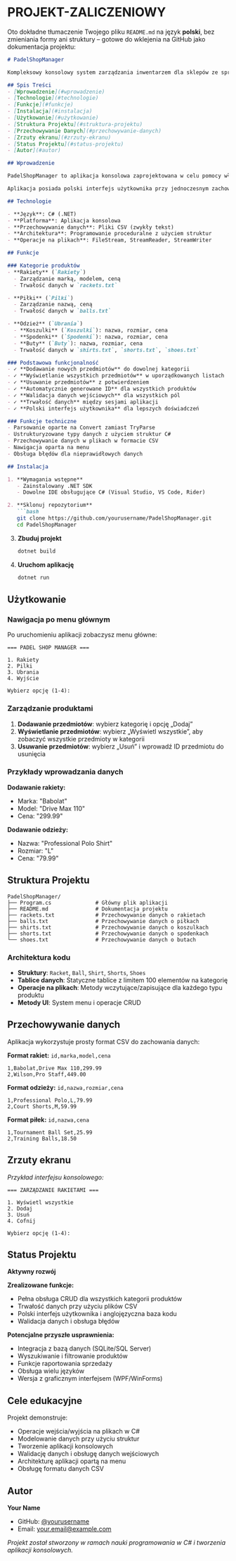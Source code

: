 # PROJEKT-ZALICZENIOWY
Oto dokładne tłumaczenie Twojego pliku `README.md` na język **polski**, bez zmieniania formy ani struktury – gotowe do wklejenia na GitHub jako dokumentacja projektu:

````markdown
# PadelShopManager

Kompleksowy konsolowy system zarządzania inwentarzem dla sklepów ze sprzętem do padla, zbudowany w języku C#.

## Spis Treści
- [Wprowadzenie](#wprowadzenie)
- [Technologie](#technologie)
- [Funkcje](#funkcje)
- [Instalacja](#instalacja)
- [Użytkowanie](#użytkowanie)
- [Struktura Projektu](#struktura-projektu)
- [Przechowywanie Danych](#przechowywanie-danych)
- [Zrzuty ekranu](#zrzuty-ekranu)
- [Status Projektu](#status-projektu)
- [Autor](#autor)

## Wprowadzenie

PadelShopManager to aplikacja konsolowa zaprojektowana w celu pomocy właścicielom sklepów ze sprzętem do padla w efektywnym zarządzaniu stanem magazynowym. System zapewnia kompletny interfejs CRUD (Tworzenie, Odczyt, Aktualizacja, Usuwanie) do zarządzania trzema głównymi kategoriami produktów: rakietami, piłkami i odzieżą.

Aplikacja posiada polski interfejs użytkownika przy jednoczesnym zachowaniu przejrzystej, anglojęzycznej struktury kodu, co czyni ją dostępną dla polskich użytkowników przy zachowaniu międzynarodowej czytelności kodu.

## Technologie

- **Język**: C# (.NET)
- **Platforma**: Aplikacja konsolowa
- **Przechowywanie danych**: Pliki CSV (zwykły tekst)
- **Architektura**: Programowanie proceduralne z użyciem struktur
- **Operacje na plikach**: FileStream, StreamReader, StreamWriter

## Funkcje

### Kategorie produktów
- **Rakiety** (`Rakiety`)
  - Zarządzanie marką, modelem, ceną
  - Trwałość danych w `rackets.txt`

- **Piłki** (`Pilki`) 
  - Zarządzanie nazwą, ceną
  - Trwałość danych w `balls.txt`

- **Odzież** (`Ubrania`)
  - **Koszulki** (`Koszulki`): nazwa, rozmiar, cena
  - **Spodenki** (`Spodenki`): nazwa, rozmiar, cena  
  - **Buty** (`Buty`): nazwa, rozmiar, cena
  - Trwałość danych w `shirts.txt`, `shorts.txt`, `shoes.txt`

### Podstawowa funkcjonalność
- ✓ **Dodawanie nowych przedmiotów** do dowolnej kategorii
- ✓ **Wyświetlanie wszystkich przedmiotów** w uporządkowanych listach
- ✓ **Usuwanie przedmiotów** z potwierdzeniem
- ✓ **Automatycznie generowane ID** dla wszystkich produktów
- ✓ **Walidacja danych wejściowych** dla wszystkich pól
- ✓ **Trwałość danych** między sesjami aplikacji
- ✓ **Polski interfejs użytkownika** dla lepszych doświadczeń

### Funkcje techniczne
- Parsowanie oparte na Convert zamiast TryParse
- Ustrukturyzowane typy danych z użyciem struktur C#
- Przechowywanie danych w plikach w formacie CSV
- Nawigacja oparta na menu
- Obsługa błędów dla nieprawidłowych danych

## Instalacja

1. **Wymagania wstępne**
   - Zainstalowany .NET SDK
   - Dowolne IDE obsługujące C# (Visual Studio, VS Code, Rider)

2. **Sklonuj repozytorium**
   ```bash
   git clone https://github.com/yourusername/PadelShopManager.git
   cd PadelShopManager
````

3. **Zbuduj projekt**

   ```bash
   dotnet build
   ```

4. **Uruchom aplikację**

   ```bash
   dotnet run
   ```

## Użytkowanie

### Nawigacja po menu głównym

Po uruchomieniu aplikacji zobaczysz menu główne:

```
=== PADEL SHOP MANAGER ===

1. Rakiety
2. Pilki  
3. Ubrania
4. Wyjście

Wybierz opcję (1-4):
```

### Zarządzanie produktami

1. **Dodawanie przedmiotów**: wybierz kategorię i opcję „Dodaj”
2. **Wyświetlanie przedmiotów**: wybierz „Wyświetl wszystkie”, aby zobaczyć wszystkie przedmioty w kategorii
3. **Usuwanie przedmiotów**: wybierz „Usuń” i wprowadź ID przedmiotu do usunięcia

### Przykłady wprowadzania danych

**Dodawanie rakiety:**

* Marka: "Babolat"
* Model: "Drive Max 110"
* Cena: "299.99"

**Dodawanie odzieży:**

* Nazwa: "Professional Polo Shirt"
* Rozmiar: "L"
* Cena: "79.99"

## Struktura Projektu

```
PadelShopManager/
├── Program.cs              # Główny plik aplikacji
├── README.md               # Dokumentacja projektu
├── rackets.txt             # Przechowywanie danych o rakietach
├── balls.txt               # Przechowywanie danych o piłkach
├── shirts.txt              # Przechowywanie danych o koszulkach
├── shorts.txt              # Przechowywanie danych o spodenkach
└── shoes.txt               # Przechowywanie danych o butach
```

### Architektura kodu

* **Struktury**: `Racket`, `Ball`, `Shirt`, `Shorts`, `Shoes`
* **Tablice danych**: Statyczne tablice z limitem 100 elementów na kategorię
* **Operacje na plikach**: Metody wczytujące/zapisujące dla każdego typu produktu
* **Metody UI**: System menu i operacje CRUD

## Przechowywanie danych

Aplikacja wykorzystuje prosty format CSV do zachowania danych:

**Format rakiet:** `id,marka,model,cena`

```
1,Babolat,Drive Max 110,299.99
2,Wilson,Pro Staff,449.00
```

**Format odzieży:** `id,nazwa,rozmiar,cena`

```
1,Professional Polo,L,79.99
2,Court Shorts,M,59.99
```

**Format piłek:** `id,nazwa,cena`

```
1,Tournament Ball Set,25.99
2,Training Balls,18.50
```

## Zrzuty ekranu

*Przykład interfejsu konsolowego:*

```
=== ZARZĄDZANIE RAKIETAMI ===

1. Wyświetl wszystkie
2. Dodaj
3. Usuń
4. Cofnij

Wybierz opcję (1-4):
```

## Status Projektu

**Aktywny rozwój**

**Zrealizowane funkcje:**

*  Pełna obsługa CRUD dla wszystkich kategorii produktów
*  Trwałość danych przy użyciu plików CSV
*  Polski interfejs użytkownika i anglojęzyczna baza kodu
*  Walidacja danych i obsługa błędów

**Potencjalne przyszłe usprawnienia:**

* Integracja z bazą danych (SQLite/SQL Server)
* Wyszukiwanie i filtrowanie produktów
* Funkcje raportowania sprzedaży
* Obsługa wielu języków
* Wersja z graficznym interfejsem (WPF/WinForms)

## Cele edukacyjne

Projekt demonstruje:

* Operacje wejścia/wyjścia na plikach w C#
* Modelowanie danych przy użyciu struktur
* Tworzenie aplikacji konsolowych
* Walidację danych i obsługę danych wejściowych
* Architekturę aplikacji opartą na menu
* Obsługę formatu danych CSV

## Autor

**Your Name**

* GitHub: [@yourusername](https://github.com/yourusername)
* Email: [your.email@example.com](mailto:your.email@example.com)

*Projekt został stworzony w ramach nauki programowania w C# i tworzenia aplikacji konsolowych.*



